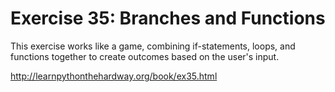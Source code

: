 # Exercise 35: Branches and Functions

This exercise works like a game, combining if-statements, loops, and functions together to create outcomes based on the user's input.

http://learnpythonthehardway.org/book/ex35.html
